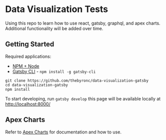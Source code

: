 # Data Visualization Tests
Using this repo to learn how to use react, gatsby, graphql, and apex charts. Additional functionality will be added over time.

## Getting Started
Required applications:
- [NPM + Node](https://nodejs.org/en/)
- [Gatsby CLI](https://www.gatsbyjs.org/docs/quick-start) - `npm install -g gatsby-cli`


```
git clone https://github.com/thebyronc/data-visualization-gatsby
cd data-visualization-gatsby
npm install
```

To start developing, run `gatsby develop` this page will be available locally at [http://localhost:8000/](http://localhost:8000/) 

## Apex Charts
Refer to [Apex Charts](https://apexcharts.com/) for documentation and how to use.